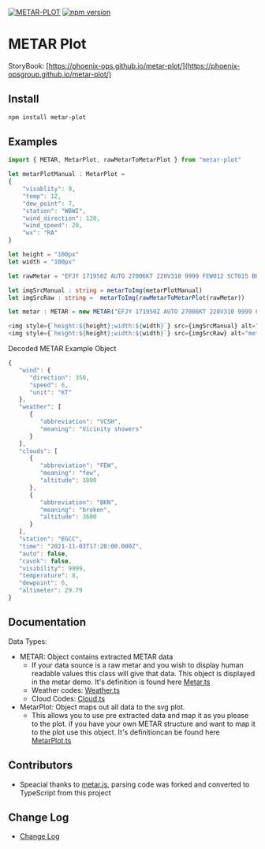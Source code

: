 [![METAR-PLOT](https://circleci.com/gh/Phoenix-OpsGroup/metar-plot.svg?style=svg)](https://circleci.com/gh/Phoenix-OpsGroup/metar-plot)
[![npm version](https://badge.fury.io/js/metar-plot.svg)](https://badge.fury.io/js/metar-plot)

# METAR Plot

StoryBook: [https://phoenix-ops.github.io/metar-plot/](https://phoenix-opsgroup.github.io/metar-plot/)

## Install

```sh
npm install metar-plot
```

## Examples

```typescript
import { METAR, MetarPlot, rawMetarToMetarPlot } from "metar-plot"

let metarPlotManual : MetarPlot = 
{
    "visablity": 9,
    "temp": 12,
    "dew_point": 7,
    "station": "WBWI",
    "wind_direction": 120,
    "wind_speed": 20,
    "wx": "RA"
}

let height = "100px"
let width = "100px"

let rawMetar = "EFJY 171950Z AUTO 27006KT 220V310 9999 FEW012 SCT015 BKN060 13/12 Q1006"

let imgSrcManual : string = metarToImg(metarPlotManual)
let imgSrcRaw : string =  metarToImg(rawMetarToMetarPlot(rawMetar))

let metar : METAR = new METAR("EFJY 171950Z AUTO 27006KT 220V310 9999 FEW012 SCT015 BKN060 13/12 Q1006")

<img style={`height:${height};width:${width}`} src={imgSrcManual} alt="metar"/>
<img style={`height:${height};width:${width}`} src={imgSrcRaw} alt="metar"/>
```

Decoded METAR Example Object
```javascript 
{
   "wind": {
      "direction": 350,
      "speed": 6,
      "unit": "KT"
   },
   "weather": [
      {
         "abbreviation": "VCSH",
         "meaning": "Vicinity showers"
      }
   ],
   "clouds": [
      {
         "abbreviation": "FEW",
         "meaning": "few",
         "altitude": 1800
      },
      {
         "abbreviation": "BKN",
         "meaning": "broken",
         "altitude": 3600
      }
   ],
   "station": "EGCC",
   "time": "2021-11-03T17:20:00.000Z",
   "auto": false,
   "cavok": false,
   "visibility": 9999,
   "temperature": 8,
   "dewpoint": 6,
   "altimeter": 29.79
}
```

## Documentation

Data Types:
   * METAR: Object contains extracted METAR data
      * If your data source is a raw metar and you wish to display human readable values this class will give that data.  This object is displayed in the metar demo. It's definition is found here [Metar.ts](https://github.com/Phoenix-OpsGroup/metar-plot/blob/main/src/Metar.ts)
      * Weather codes: [Weather.ts](https://github.com/Phoenix-OpsGroup/metar-plot/blob/main/src/parts/Weather.ts)
      * Cloud Codes: [Cloud.ts](https://github.com/Phoenix-OpsGroup/metar-plot/blob/main/src/parts/Cloud.ts)
   * MetarPlot: Object maps out all data to the svg plot.
      * This allows you to use pre extracted data and map it as you please to the plot.  if you have your own METAR structure and want to map it to the plot use this object. It's definitioncan be found here [MetarPlot.ts](https://github.com/Phoenix-OpsGroup/metar-plot/blob/main/src/MetarPlot.ts)

## Contributors

* Speacial thanks to [metar.js](https://github.com/skydivejkl/metar.js),
parsing code was forked and converted to TypeScript from this project

## Change Log

* [Change Log](https://github.com/phoenix-opsgroup/metar-plot/releases)